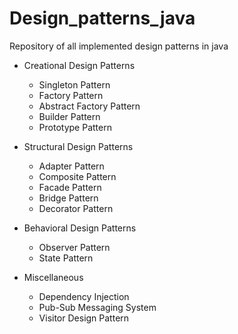 # Design_patterns_java
Repository of all implemented design patterns in java

* Creational Design Patterns

   * Singleton Pattern
   * Factory Pattern
   * Abstract Factory Pattern
   * Builder Pattern
   * Prototype Pattern
   
* Structural Design Patterns

  * Adapter Pattern
  * Composite Pattern
  * Facade Pattern
  * Bridge Pattern
  * Decorator Pattern
  
* Behavioral Design Patterns

  * Observer Pattern
  * State Pattern
  
* Miscellaneous

  * Dependency Injection
  * Pub-Sub Messaging System
  * Visitor Design Pattern

